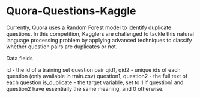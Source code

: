 # Quora-Questions-Kaggle

Currently, Quora uses a Random Forest model to identify duplicate questions. In this competition, Kagglers are challenged to tackle this natural language processing problem by applying advanced techniques to classify whether question pairs are duplicates or not.

Data fields

id - the id of a training set question pair
qid1, qid2 - unique ids of each question (only available in train.csv)
question1, question2 - the full text of each question
is_duplicate - the target variable, set to 1 if question1 and question2 have essentially the same meaning, and 0 otherwise.
